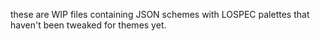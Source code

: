 these are WIP files containing JSON schemes with LOSPEC palettes that haven't been tweaked for themes yet. 
